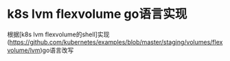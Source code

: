 # k8s lvm flexvolume go语言实现

根据[k8s lvm flexvolume的shell]实现(https://github.com/kubernetes/examples/blob/master/staging/volumes/flexvolume/lvm)go语言改写

